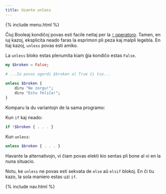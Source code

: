 ```yaml
---
title: Uzante unless
---
```


{% include menu.html %}

Ĉiuj Booleaj kondiĉoj povas esti facile neitaj per la [`!` operatoro](/eo/essentials/booleans/operations#negation). Tamen, en iuj kazoj, eksplicita neado faras la esprimon pli peza kaj malpli legebla. En tiaj kazoj, `unless` povas esti amiko.

La `unless` bloko estas plenumita kiam ĝia kondiĉo estas `False`.

```raku
my $broken = False;

# ...Io povas agordi $broken al True ĉi tie...
    
unless $broken {
    diru "Ne zorgu!";
    diru "Estu feliĉa!";
}
```

Komparu la du variantojn de la sama programo:

Kun `if` kaj neado:

```raku
if !$broken { . . . }
```

Kun `unless`:

```raku
unless $broken { . . . }
```

Havante la alternativojn, vi ĉiam povas elekti kio sentas pli bone al vi en la nuna situacio.

Notu, ke `unless` ne povas esti sekvata de `else` aŭ `elsif` blokoj. En ĉi tiu kazo, la sola maniero estas uzi `if`.

{% include nav.html %}